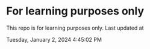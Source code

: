 # For learning purposes only
This repo is for learning purposes only.
Last updated at

Tuesday, January 2, 2024 4:45:02 PM

